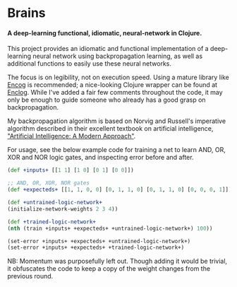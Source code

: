 # Brains

#### A deep-learning functional, idiomatic, neural-network in Clojure.

This project provides an idiomatic and functional implementation of a deep-
learning neural network using backpropagation learning, as well as additional
functions to easily use these neural networks.

The focus is on legibility, not on execution speed. Using a mature library like
[Encog](http://www.heatonresearch.com/encog) is recommended; a nice-looking
Clojure wrapper can be found at [Enclog](https://github.com/jimpil/enclog).
While I've added a fair few comments throughout the code, it may only be enough
to guide someone who already has a good grasp on backpropagation.

My backpropagation algorithm is based on Norvig and Russell's imperative
algorithm described in their excellent textbook on artificial intelligence,
["Artificial Intelligence: A Modern Approach"](http://aima.cs.berkeley.edu/).

For usage, see the below example code for training a net to learn AND, OR, XOR
and NOR logic gates, and inspecting error before and after.

```clojure
(def +inputs+ [[1 1] [1 0] [0 1] [0 0]])

;; AND, OR, XOR, NOR gates
(def +expecteds+ [[1, 1, 0, 0] [0, 1, 1, 0] [0, 1, 1, 0] [0, 0, 0, 1]])

(def +untrained-logic-network+
(initialize-network-weights 2 3 4))

(def +trained-logic-network+
(nth (train +inputs+ +expecteds+ +untrained-logic-network+) 100))

(set-error +inputs+ +expecteds+ +untrained-logic-network+)
(set-error +inputs+ +expecteds+ +trained-logic-network+)
```

NB: Momentum was purposefully left out. Though adding it would be trivial, it obfuscates the code to keep a copy of the weight changes from the previous round. 
